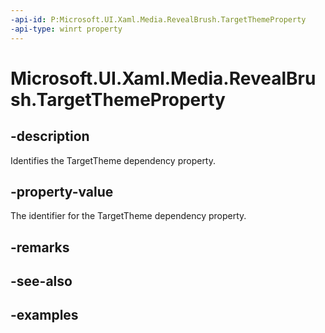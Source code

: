 ```yaml
---
-api-id: P:Microsoft.UI.Xaml.Media.RevealBrush.TargetThemeProperty
-api-type: winrt property
---
```

<!-- Property syntax.
public DependencyProperty TargetThemeProperty { get; }
-->

# Microsoft.UI.Xaml.Media.RevealBrush.TargetThemeProperty


## -description

Identifies the TargetTheme dependency property.


## -property-value

The identifier for the TargetTheme dependency property.


## -remarks


## -see-also


## -examples


